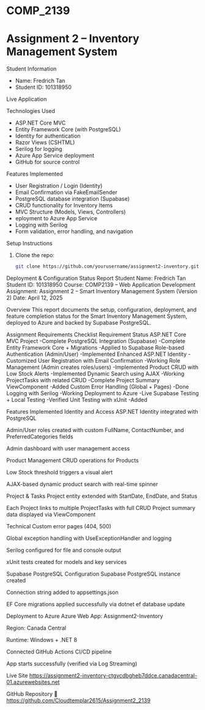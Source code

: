 # COMP_2139
# Assignment 2 – Inventory Management System

 Student Information
- Name: Fredrich Tan
- Student ID: 101318950


 Live Application



Technologies Used
- ASP.NET Core MVC
- Entity Framework Core (with PostgreSQL)
- Identity for authentication
- Razor Views (CSHTML)
- Serilog for logging
- Azure App Service deployment
- GitHub for source control

 Features Implemented
-  User Registration / Login (Identity)
-  Email Confirmation via FakeEmailSender
-  PostgreSQL database integration (Supabase)
- CRUD functionality for Inventory Items
-  MVC Structure (Models, Views, Controllers)
- eployment to Azure App Service
- Logging with Serilog
-  Form validation, error handling, and navigation

Setup Instructions
1. Clone the repo:
   ```bash
   git clone https://github.com/yourusername/assignment2-inventory.git

 Deployment & Configuration Status Report
Student Name: Fredrich Tan
 Student ID: 101318950
 Course: COMP2139 – Web Application Development
 Assignment: Assignment 2 – Smart Inventory Management System (Version 2)
 Date: April 12, 2025

Overview
This report documents the setup, configuration, deployment, and feature completion status for the Smart Inventory Management System, deployed to Azure and backed by Supabase PostgreSQL.

 Assignment Requirements Checklist
Requirement
Status
ASP.NET Core MVC Project
       -Complete
PostgreSQL Integration (Supabase)
       -Complete
Entity Framework Core + Migrations
      -Applied to Supabase
Role-based Authentication (Admin/User)
    -Implemented
Enhanced ASP.NET Identity
    - Customized
User Registration with Email Confirmation
    -Working
Role Management (Admin creates roles/users)
   -Implemented
Product CRUD with Low Stock Alerts
   -Implemented
Dynamic Search using AJAX
   -Working
ProjectTasks with related CRUD
   -Complete
Project Summary ViewComponent
   -Added
Custom Error Handling (Global + Pages)
   -Done
Logging with Serilog
   -Working
Deployment to Azure
   -Live
Supabase Testing + Local Testing
   -Verified
Unit Testing with xUnit
   -Added


Features Implemented
Identity and Access
ASP.NET Identity integrated with PostgreSQL


Admin/User roles created with custom FullName, ContactNumber, and PreferredCategories fields


Admin dashboard with user management access


Product Management
CRUD operations for Products


Low Stock threshold triggers a visual alert


AJAX-based dynamic product search with real-time spinner


Project & Tasks
Project entity extended with StartDate, EndDate, and Status


Each Project links to multiple ProjectTasks with full CRUD
Project summary data displayed via ViewComponent


Technical
Custom error pages (404, 500)


Global exception handling with UseExceptionHandler and logging


Serilog configured for file and console output


xUnit tests created for models and key services



 Supabase PostgreSQL Configuration
Supabase PostgreSQL instance created


Connection string added to appsettings.json


EF Core migrations applied successfully via dotnet ef database update



 Deployment to Azure
Azure Web App: Assignment2-Inventory


Region: Canada Central


Runtime: Windows + .NET 8


Connected GitHub Actions CI/CD pipeline


App starts successfully (verified via Log Streaming)


 Live Site
https://assignment2-inventory-ctgvcdbgheb7ddce.canadacentral-01.azurewebsites.net

GitHub Repository
🔗 https://github.com/Cloudtemplar2615/Assignment2_2139


